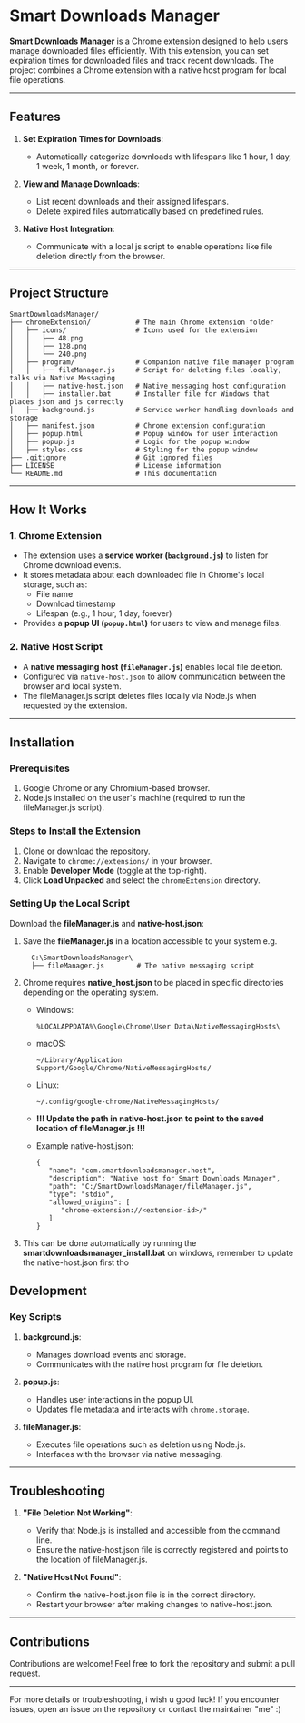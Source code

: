 # Smart Downloads Manager

**Smart Downloads Manager** is a Chrome extension designed to help users manage downloaded files efficiently. With this extension, you can set expiration times for downloaded files and track recent downloads. The project combines a Chrome extension with a native host program for local file operations.

---

## Features
1. **Set Expiration Times for Downloads**:
   - Automatically categorize downloads with lifespans like 1 hour, 1 day, 1 week, 1 month, or forever.
   
2. **View and Manage Downloads**:
   - List recent downloads and their assigned lifespans.
   - Delete expired files automatically based on predefined rules.

3. **Native Host Integration**:
   - Communicate with a local js script to enable operations like file deletion directly from the browser.

---

## Project Structure
```plaintext
SmartDownloadsManager/
├── chromeExtension/           # The main Chrome extension folder
│   ├── icons/                 # Icons used for the extension
│   │   ├── 48.png
│   │   ├── 128.png
│   │   └── 240.png
│   ├── program/               # Companion native file manager program
│   │   ├── fileManager.js     # Script for deleting files locally, talks via Native Messaging
│   │   ├── native-host.json   # Native messaging host configuration
│   │   ├── installer.bat      # Installer file for Windows that places json and js correctly
│   ├── background.js          # Service worker handling downloads and storage
│   ├── manifest.json          # Chrome extension configuration
│   ├── popup.html             # Popup window for user interaction
│   ├── popup.js               # Logic for the popup window
│   ├── styles.css             # Styling for the popup window
├── .gitignore                 # Git ignored files
├── LICENSE                    # License information
└── README.md                  # This documentation
```

---

## How It Works

### 1. Chrome Extension
- The extension uses a **service worker (`background.js`)** to listen for Chrome download events.
- It stores metadata about each downloaded file in Chrome's local storage, such as:
  - File name
  - Download timestamp
  - Lifespan (e.g., 1 hour, 1 day, forever)
- Provides a **popup UI (`popup.html`)** for users to view and manage files.

### 2. Native Host Script
- A **native messaging host (`fileManager.js`)** enables local file deletion.
- Configured via `native-host.json` to allow communication between the browser and local system.
- The fileManager.js script deletes files locally via Node.js when requested by the extension.

---

## Installation

### Prerequisites
1. Google Chrome or any Chromium-based browser.
2. Node.js installed on the user's machine (required to run the fileManager.js script).

### Steps to Install the Extension
1. Clone or download the repository.
2. Navigate to `chrome://extensions/` in your browser.
3. Enable **Developer Mode** (toggle at the top-right).
4. Click **Load Unpacked** and select the `chromeExtension` directory.

### Setting Up the Local Script
Download the **fileManager.js** and **native-host.json**:
   1. Save the **fileManager.js** in a location accessible to your system e.g. 
   
            C:\SmartDownloadsManager\
            ├── fileManager.js        # The native messaging script

   2. Chrome requires **native_host.json** to be placed in specific directories depending on the operating system.
         - Windows:

               %LOCALAPPDATA%\Google\Chrome\User Data\NativeMessagingHosts\
         - macOS:

               ~/Library/Application Support/Google/Chrome/NativeMessagingHosts/

         - Linux:

               ~/.config/google-chrome/NativeMessagingHosts/


      - **!!! Update the path in native-host.json to point to the saved location of fileManager.js !!!**
      - Example native-host.json:

            {
               "name": "com.smartdownloadsmanager.host",
               "description": "Native host for Smart Downloads Manager",
               "path": "C:/SmartDownloadsManager/fileManager.js",
               "type": "stdio",
               "allowed_origins": [
                  "chrome-extension://<extension-id>/"
               ]
            }

   3. This can be done automatically by running the **smartdownloadsmanager_install.bat** on windows, remember to update the native-host.json first tho
## Development

### Key Scripts
1. **background.js**:
   - Manages download events and storage.
   - Communicates with the native host program for file deletion.
   
2. **popup.js**:
   - Handles user interactions in the popup UI.
   - Updates file metadata and interacts with `chrome.storage`.

3. **fileManager.js**:
   - Executes file operations such as deletion using Node.js.
   - Interfaces with the browser via native messaging.

---

## Troubleshooting
1. **"File Deletion Not Working"**:

   - Verify that Node.js is installed and accessible from the command line.
   - Ensure the native-host.json file is correctly registered and points to the location of fileManager.js.

2. **"Native Host Not Found"**:

   - Confirm the native-host.json file is in the correct directory.
   - Restart your browser after making changes to native-host.json.

---

## Contributions
Contributions are welcome! Feel free to fork the repository and submit a pull request.

---

For more details or troubleshooting, i wish u good luck! If you encounter issues, open an issue on the repository or contact the maintainer "me" :)